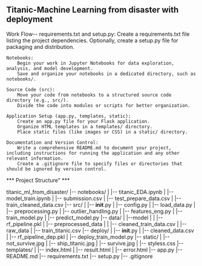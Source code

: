 ## Titanic-Machine Learning from disaster with deployment <br>
Work Flow--
    requirements.txt and setup.py:
        Create a requirements.txt file listing the project dependencies.
        Optionally, create a setup.py file for packaging and distribution.

    Notebooks:
        Begin your work in Jupyter Notebooks for data exploration, analysis, and model development.
        Save and organize your notebooks in a dedicated directory, such as notebooks/.

    Source Code (src):
        Move your code from notebooks to a structured source code directory (e.g., src/).
        Divide the code into modules or scripts for better organization.

    Application Setup (app.py, templates, static):
        Create an app.py file for your Flask application.
        Organize HTML templates in a templates/ directory.
        Place static files (like images or CSS) in a static/ directory.

    Documentation and Version Control:
        Write a comprehensive README.md to document your project, including instructions for running the application and any other relevant information.
        Create a .gitignore file to specify files or directories that should be ignored by version control.

*** Project Structure" ***

titanic_ml_from_disaster/
|-- notebooks/
|   |-- titanic_EDA.ipynb
|   |-- model_train.ipynb
|   |-- submission.csv
|   |-- test_prepare_data.csv
|   |-- train_cleaned_data.csv
|-- src/
|   |-- __init__.py
|   |-- config.py
|   |-- load_data.py
|   |-- preprocessing.py
|   |-- outlier_handling.py
|   |-- features_eng.py
|   |-- train_model.py
|   |-- predict_model.py
|-- data/
|   |--model
|   |  |-- rf_pipeline.pkl
|   |-- preprocessed_data
|   |   |-- cleaned_train_data.csv
|   |-- raw_data
|       |-- train_titanic.csv
|-- deploy/
|   |-- __init__.py
|   |-- cleaned_data.csv
|   |-- rf_pipeline_dep.pkl
|   |-- deploy_train_model.py
|-- static/
|   |-- not_survive.jpg
|   |-- ship_titanic.jpg
|   |-- survive.jpg
|   |-- styless.css
|-- templates/
|      |-- index.html
|      |-- result.html
|      |-- error.html
|-- app.py
|-- README.md
|-- requirements.txt
|-- setup.py
|-- .gitignore